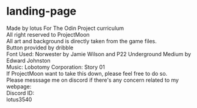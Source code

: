 # landing-page
Made by lotus
For The Odin Project curriculum <br>
All right reserved to ProjectMoon <br>
All art and background is directly taken from the game files. <br>
Button provided by dribble <br>
Font Used: Norwester by Jamie Wilson and P22 Underground Medium by Edward Johnston <br>
Music: Lobotomy Corporation: Story 01 <br>
If ProjectMoon want to take this down, please feel free to do so. <br>
Please messsage me on discord if there's any concern related to my webpage: <br>
Discord ID:<br>
lotus3540<br>
